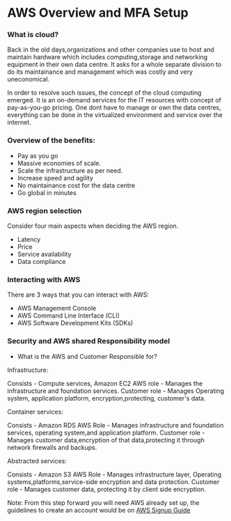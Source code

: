 # AWS Overview and MFA Setup

### What is cloud?

Back in the old days,organizations and other companies use to host and maintain hardware which includes computing,storage and networking equipment in their own data centre. It asks for a whole separate division to do its maintainance and management which was costly and very uneconomical.
    
   In order to resolve such issues, the concept of the cloud computing emerged. It is an on-demand services for the IT resources with concept of pay-as-you-go pricing. One dont have to manage or own the data centres, everything can be done in the virtualized environment and service over the internet.
   
 ### Overview of the benefits:
 
  - Pay as you go
  - Massive economies of scale.
  - Scale the infrastructure as per need.
  - Increase speed and agility
  - No maintainance cost for the data centre
  - Go global in minutes
  
  
  ### AWS region selection
  
  Consider four main aspects when deciding the AWS region. 
  
  - Latency
  - Price
  - Service availability
  - Data compliance
        
  ### Interacting with AWS
   
There are 3 ways that you can interact with AWS:

- AWS Management Console
- AWS Command Line Interface (CLI)
- AWS Software Development Kits (SDKs)

 ### Security and AWS shared Responsibility model
        
   - What is the AWS and Customer Responsible for?
        
   Infrastructure: 
   
   Consists - Compute services, Amazon EC2
   AWS role - Manages the infrastructure and foundation services.
   Customer role - Manages Operating system, application platform, encryption,protecting, customer's data.
      
   Container services:
   
   Consists - Amazon RDS
   AWS Role - Manages infrastructure and foundation services, operating system,and application platform. 
   Customer role - Manages customer data,encryption of that data,protecting it through network firewalls and backups.
                
        
   Abstracted services:
    
   Consists - Amazon S3
   AWS Role - Manages infrastructure layer, Operating systems,platforms,service-side encryption and data protection.
   Customer role - Manages customer data, protecting it by client side encryption.
        
        
        
        
    
 
          
 Note: From this step forward you will need AWS already set up, the guidelines to create an account would be on [AWS Signup Guide](https://docs.aws.amazon.com/accounts/latest/reference/manage-acct-creating.html)
          
          

